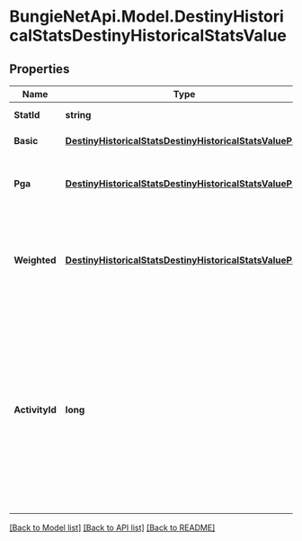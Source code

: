 
# BungieNetApi.Model.DestinyHistoricalStatsDestinyHistoricalStatsValue

## Properties

Name | Type | Description | Notes
------------ | ------------- | ------------- | -------------
**StatId** | **string** | Unique ID for this stat | [optional] 
**Basic** | [**DestinyHistoricalStatsDestinyHistoricalStatsValuePair**](DestinyHistoricalStatsDestinyHistoricalStatsValuePair.md) | Basic stat value. | [optional] 
**Pga** | [**DestinyHistoricalStatsDestinyHistoricalStatsValuePair**](DestinyHistoricalStatsDestinyHistoricalStatsValuePair.md) | Per game average for the statistic, if applicable | [optional] 
**Weighted** | [**DestinyHistoricalStatsDestinyHistoricalStatsValuePair**](DestinyHistoricalStatsDestinyHistoricalStatsValuePair.md) | Weighted value of the stat if a weight greater than 1 has been assigned. | [optional] 
**ActivityId** | **long** | When a stat represents the best, most, longest, fastest or some other personal best, the actual activity ID where that personal best was established is available on this property. | [optional] 

[[Back to Model list]](../README.md#documentation-for-models)
[[Back to API list]](../README.md#documentation-for-api-endpoints)
[[Back to README]](../README.md)

